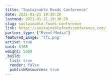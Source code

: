 ```yaml
---
title: "Sustainable Foods Conference"
date: 2021-01-21 19:30:26
lastmod: 2021-01-21 19:30:26
slug: sustainable-foods-conference
link: https://sustainablefoodsconference.com/
partner_type: ["Event-Media"]
featured_image: "sfc.png"
active: true
uuid: 8308
weight: 5000
_build:
  list: true
  render: false
  publishResources: true
---
```

